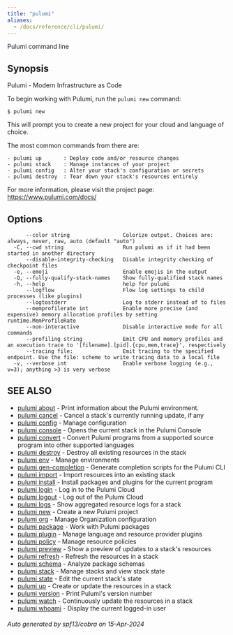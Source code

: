 ```yaml
---
title: "pulumi"
aliases:
  - /docs/reference/cli/pulumi/
---
```




Pulumi command line

## Synopsis

Pulumi - Modern Infrastructure as Code

To begin working with Pulumi, run the `pulumi new` command:

    $ pulumi new

This will prompt you to create a new project for your cloud and language of choice.

The most common commands from there are:

    - pulumi up       : Deploy code and/or resource changes
    - pulumi stack    : Manage instances of your project
    - pulumi config   : Alter your stack's configuration or secrets
    - pulumi destroy  : Tear down your stack's resources entirely

For more information, please visit the project page: https://www.pulumi.com/docs/

## Options

```
      --color string                 Colorize output. Choices are: always, never, raw, auto (default "auto")
  -C, --cwd string                   Run pulumi as if it had been started in another directory
      --disable-integrity-checking   Disable integrity checking of checkpoint files
  -e, --emoji                        Enable emojis in the output
  -Q, --fully-qualify-stack-names    Show fully-qualified stack names
  -h, --help                         help for pulumi
      --logflow                      Flow log settings to child processes (like plugins)
      --logtostderr                  Log to stderr instead of to files
      --memprofilerate int           Enable more precise (and expensive) memory allocation profiles by setting runtime.MemProfileRate
      --non-interactive              Disable interactive mode for all commands
      --profiling string             Emit CPU and memory profiles and an execution trace to '[filename].[pid].{cpu,mem,trace}', respectively
      --tracing file:                Emit tracing to the specified endpoint. Use the file: scheme to write tracing data to a local file
  -v, --verbose int                  Enable verbose logging (e.g., v=3); anything >3 is very verbose
```

## SEE ALSO

* [pulumi about](/docs/cli/commands/pulumi_about/)	 - Print information about the Pulumi environment.
* [pulumi cancel](/docs/cli/commands/pulumi_cancel/)	 - Cancel a stack's currently running update, if any
* [pulumi config](/docs/cli/commands/pulumi_config/)	 - Manage configuration
* [pulumi console](/docs/cli/commands/pulumi_console/)	 - Opens the current stack in the Pulumi Console
* [pulumi convert](/docs/cli/commands/pulumi_convert/)	 - Convert Pulumi programs from a supported source program into other supported languages
* [pulumi destroy](/docs/cli/commands/pulumi_destroy/)	 - Destroy all existing resources in the stack
* [pulumi env](/docs/cli/commands/pulumi_env/)	 - Manage environments
* [pulumi gen-completion](/docs/cli/commands/pulumi_gen-completion/)	 - Generate completion scripts for the Pulumi CLI
* [pulumi import](/docs/cli/commands/pulumi_import/)	 - Import resources into an existing stack
* [pulumi install](/docs/cli/commands/pulumi_install/)	 - Install packages and plugins for the current program
* [pulumi login](/docs/cli/commands/pulumi_login/)	 - Log in to the Pulumi Cloud
* [pulumi logout](/docs/cli/commands/pulumi_logout/)	 - Log out of the Pulumi Cloud
* [pulumi logs](/docs/cli/commands/pulumi_logs/)	 - Show aggregated resource logs for a stack
* [pulumi new](/docs/cli/commands/pulumi_new/)	 - Create a new Pulumi project
* [pulumi org](/docs/cli/commands/pulumi_org/)	 - Manage Organization configuration
* [pulumi package](/docs/cli/commands/pulumi_package/)	 - Work with Pulumi packages
* [pulumi plugin](/docs/cli/commands/pulumi_plugin/)	 - Manage language and resource provider plugins
* [pulumi policy](/docs/cli/commands/pulumi_policy/)	 - Manage resource policies
* [pulumi preview](/docs/cli/commands/pulumi_preview/)	 - Show a preview of updates to a stack's resources
* [pulumi refresh](/docs/cli/commands/pulumi_refresh/)	 - Refresh the resources in a stack
* [pulumi schema](/docs/cli/commands/pulumi_schema/)	 - Analyze package schemas
* [pulumi stack](/docs/cli/commands/pulumi_stack/)	 - Manage stacks and view stack state
* [pulumi state](/docs/cli/commands/pulumi_state/)	 - Edit the current stack's state
* [pulumi up](/docs/cli/commands/pulumi_up/)	 - Create or update the resources in a stack
* [pulumi version](/docs/cli/commands/pulumi_version/)	 - Print Pulumi's version number
* [pulumi watch](/docs/cli/commands/pulumi_watch/)	 - Continuously update the resources in a stack
* [pulumi whoami](/docs/cli/commands/pulumi_whoami/)	 - Display the current logged-in user

###### Auto generated by spf13/cobra on 15-Apr-2024

